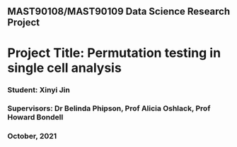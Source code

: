 ## MAST90108/MAST90109 Data Science Research Project 
# Project Title: Permutation testing in single cell analysis
### Student: Xinyi Jin 
### Supervisors: Dr Belinda Phipson, Prof Alicia Oshlack, Prof Howard Bondell
### October, 2021
